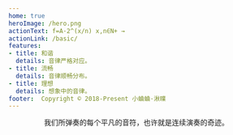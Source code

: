 ```yaml
---
home: true
heroImage: /hero.png
actionText: f=A·2^(x/n) x,n∈N+ →
actionLink: /basic/
features:
- title: 和谐
  details: 音律严格对应。
- title: 流畅
  details: 音律顺畅分布。
- title: 理想
  details: 想象中的音律。
footer:  Copyright © 2018-Present 小蛐蛐·湫曗
---
```


<center class="footer">我们所弹奏的每个平凡的音符，也许就是连续演奏的奇迹。</center >


<!-- 注意，每个冒号后必须有个空格 -->
